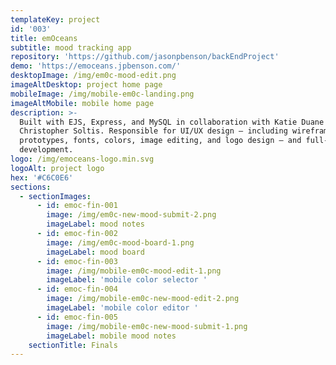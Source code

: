 ```yaml
---
templateKey: project
id: '003'
title: emOceans
subtitle: mood tracking app
repository: 'https://github.com/jasonpbenson/backEndProject'
demo: 'https://emoceans.jpbenson.com/'
desktopImage: /img/em0c-mood-edit.png
imageAltDesktop: project home page
mobileImage: /img/mobile-em0c-landing.png
imageAltMobile: mobile home page
description: >-
  Built with EJS, Express, and MySQL in collaboration with Katie Duane and
  Christopher Soltis. Responsible for UI/UX design – including wireframes,
  prototypes, fonts, colors, image editing, and logo design – and full-stack
  development.
logo: /img/emoceans-logo.min.svg
logoAlt: project logo
hex: '#C6C0E6'
sections:
  - sectionImages:
      - id: emoc-fin-001
        image: /img/em0c-new-mood-submit-2.png
        imageLabel: mood notes
      - id: emoc-fin-002
        image: /img/em0c-mood-board-1.png
        imageLabel: mood board
      - id: emoc-fin-003
        image: /img/mobile-em0c-mood-edit-1.png
        imageLabel: 'mobile color selector '
      - id: emoc-fin-004
        image: /img/mobile-em0c-new-mood-edit-2.png
        imageLabel: 'mobile color editor '
      - id: emoc-fin-005
        image: /img/mobile-em0c-new-mood-submit-1.png
        imageLabel: mobile mood notes
    sectionTitle: Finals
---
```



